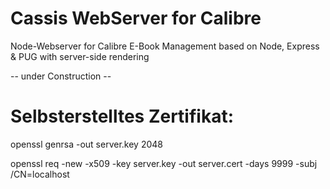 # Cassis WebServer for Calibre
 Node-Webserver for Calibre E-Book Management based on Node, Express & PUG with server-side rendering


-- under Construction --




# Selbsterstelltes Zertifikat:
openssl genrsa -out server.key 2048

openssl req -new -x509 -key server.key -out server.cert -days 9999 -subj /CN=localhost
